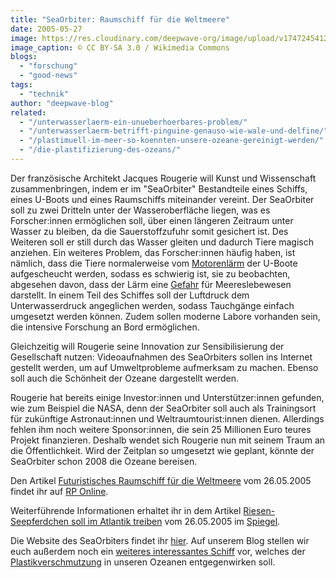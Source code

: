 ```yaml
---
title: "SeaOrbiter: Raumschiff für die Weltmeere"
date: 2005-05-27
image: https://res.cloudinary.com/deepwave-org/image/upload/v1747245412/deepwave.org/SeaOrbiter_model-scaled.jpg
image_caption: © CC BY-SA 3.0 / Wikimedia Commons
blogs: 
  - "forschung"
  - "good-news"
tags: 
  - "technik"
author: "deepwave-blog"
related: 
  - "/unterwasserlaerm-ein-unueberhoerbares-problem/"
  - "/unterwasserlaerm-betrifft-pinguine-genauso-wie-wale-und-delfine/"
  - "/plastimuell-im-meer-so-koennten-unsere-ozeane-gereinigt-werden/"
  - "/die-plastifizierung-des-ozeans/"
---
```


Der französische Architekt Jacques Rougerie will Kunst und Wissenschaft zusammenbringen, indem er im "SeaOrbiter" Bestandteile eines Schiffs, eines U-Boots und eines Raumschiffs miteinander vereint. Der SeaOrbiter soll zu zwei Dritteln unter der Wasseroberfläche liegen, was es Forscher:innen ermöglichen soll, über einen längeren Zeitraum unter Wasser zu bleiben, da die Sauerstoffzufuhr somit gesichert ist. Des Weiteren soll er still durch das Wasser gleiten und dadurch Tiere magisch anziehen. Ein weiteres Problem, das Forscher:innen häufig haben, ist nämlich, dass die Tiere normalerweise vom [Motorenlärm](https://www.deepwave.org/unterwasserlaerm-ein-unueberhoerbares-problem/) der U-Boote aufgescheucht werden, sodass es schwierig ist, sie zu beobachten, abgesehen davon, dass der Lärm eine [Gefahr](https://www.deepwave.org/unterwasserlaerm-betrifft-pinguine-genauso-wie-wale-und-delfine/) für Meereslebewesen darstellt. In einem Teil des Schiffes soll der Luftdruck dem Unterwasserdruck angeglichen werden, sodass Tauchgänge einfach umgesetzt werden können. Zudem sollen moderne Labore vorhanden sein, die intensive Forschung an Bord ermöglichen.

Gleichzeitig will Rougerie seine Innovation zur Sensibilisierung der Gesellschaft nutzen: Videoaufnahmen des SeaOrbiters sollen ins Internet gestellt werden, um auf Umweltprobleme aufmerksam zu machen. Ebenso soll auch die Schönheit der Ozeane dargestellt werden.

Rougerie hat bereits einige Investor:innen und Unterstützer:innen gefunden, wie zum Beispiel die NASA, denn der SeaOrbiter soll auch als Trainingsort für zukünftige Astronaut:innen und Weltraumtourist:innen dienen. Allerdings fehlen ihm noch weitere Sponsor:innen, die sein 25 Millionen Euro teures Projekt finanzieren. Deshalb wendet sich Rougerie nun mit seinem Traum an die Öffentlichkeit. Wird der Zeitplan so umgesetzt wie geplant, könnte der SeaOrbiter schon 2008 die Ozeane bereisen.

Den Artikel [Futuristisches Raumschiff für die Weltmeere](https://rp-online.de/panorama/wissen/forschung/futuristisches-raumschiff-fuer-die-weltmeere_aid-17131343) vom 26.05.2005 findet ihr auf [RP Online](https://rp-online.de/).

Weiterführende Informationen erhaltet ihr in dem Artikel [Riesen-Seepferdchen soll im Atlantik treiben](https://www.spiegel.de/wissenschaft/mensch/unterwasserstation-riesen-seepferdchen-soll-im-atlantik-treiben-a-357649.html) vom 26.05.2005 im [Spiegel](https://www.spiegel.de/).

Die Website des SeaOrbiters findet ihr [hier](http://www.seaorbiter.com/). Auf unserem Blog stellen wir euch außerdem noch ein [weiteres interessantes Schiff](https://www.deepwave.org/plastimuell-im-meer-so-koennten-unsere-ozeane-gereinigt-werden/) vor, welches der [Plastikverschmutzung](https://www.deepwave.org/die-plastifizierung-des-ozeans/) in unseren Ozeanen entgegenwirken soll.
